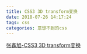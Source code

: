 ```yaml
---
title: CSS3 3D transform变换
date: 2018-07-26 14:17:24
tags: css
categories: 意想不到的css
---
```

[张鑫旭-CSS3 3D transform变换](https://www.zhangxinxu.com/wordpress/2012/09/css3-3d-transform-perspective-animate-transition/)